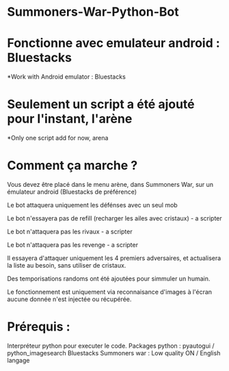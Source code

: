 # Summoners-War-Python-Bot

# Fonctionne avec emulateur android : Bluestacks
*Work with Android emulator : Bluestacks

# Seulement un script a été ajouté pour l'instant, l'arène
*Only one script add for now, arena

# Comment ça marche ?
Vous devez être placé dans le menu arène, dans Summoners War, sur un émulateur android (Bluestacks de préférence)

Le bot attaquera uniquement les défénses avec un seul mob

Le bot n'essayera pas de refill (recharger les ailes avec cristaux) - a scripter

Le bot n'attaquera pas les rivaux - a scripter

Le bot n'attaquera pas les revenge - a scripter


Il essayera d'attaquer uniquement les 4 premiers adversaires, et actualisera la liste au besoin, sans utiliser de cristaux.

Des temporisations randoms ont été ajoutées pour simmuler un humain.

Le fonctionnement est uniquement via reconnaisance d'images à l'écran aucune donnée n'est injectée ou récupérée.

# Prérequis :

Interpréteur python pour executer le code.
Packages python : pyautogui / python_imagesearch 
Bluestacks 
Summoners war : Low quality ON / English langage
